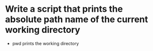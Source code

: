 # Write a script that prints the absolute path name of the current working directory
* pwd prints the working directory
